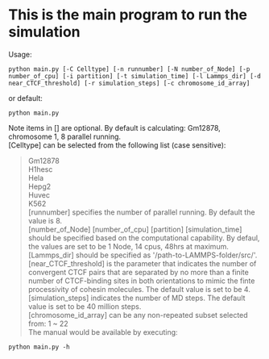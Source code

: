 # This is the main program to run the simulation  
Usage:
```
python main.py [-C Celltype] [-n runnumber] [-N number_of_Node] [-p number_of_cpu] [-i partition] [-t simulation_time] [-l Lammps_dir] [-d near_CTCF_threshold] [-r simulation_steps] [-c chromosome_id_array]
```
or default:
```
python main.py
```
Note items in [] are optional. By default is calculating: Gm12878, chromosome 1, 8 parallel running.  
[Celltype] can be selected from the following list (case sensitive):
>Gm12878  
>H1hesc  
>Hela  
>Hepg2  
>Huvec  
>K562  
[runnumber] specifies the number of parallel running. By default the value is 8.  
[number_of_Node] [number_of_cpu] [partition] [simulation_time] should be specified based on the computational capability. By defaul, the values are set to be 1 Node, 14 cpus, 48hrs at maximum.  
[Lammps_dir] should be specified as '/path-to-LAMMPS-folder/src/'.  
[near_CTCF_threshold] is the parameter that indicates the number of convergent CTCF pairs that are separated by no more than a finite number of CTCF-binding sites in both orientations to mimic the finte processivity of cohesin molecules. The default value is set to be 4.  
[simulation_steps] indicates the number of MD steps. The default value is set to be 40 million steps.  
[chromosome_id_array] can be any non-repeated subset selected from:
>1 ~ 22  
The manual would be available by executing:
```
python main.py -h
```
